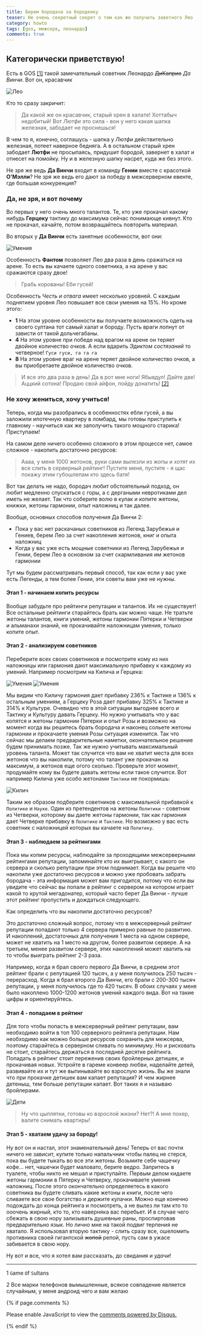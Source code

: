```yaml
---
title: Берем бородача за бороденку
teaser: Не очень секретный секрет о том как же получить заветного Лео
category: howto
tags: [gos, межсерв, леонардо]
comments: true
--- 
```


## Категорически приветствую! 

Есть в GOS [[1]](#explain) такой замечательный советник Леонардо ~~ДиКаприо~~ *Да Винчи*. Вот он, красавчик 

![Лео](https://flicus.github.io/gos/i/leo1.jpg)

Кто то сразу закричит:

> Да какой же он красавчик, старый хрен в халате! Хоттабыч недобитый! Вот *Лютфи* это сила - вон у него какая шапка железная, забодает не проснешься!

В чем то я, конечно, соглашусь - шапка у *Лютфи* действительно железная, потеет наверное бедняга. А в остальном старый хрен забодает **Лютфи** не просыпаясь, придушит бородой, завернет в халат и отнесет на помойку. Ну и в железную шапку насрет, куда же без этого. 

Не зря же ведь **Да Винчи** входит в команду __Гении__ вместе с красоткой **О'Мэлли**? Не зря же ведь его дают за победу в межсерверном евенте, где большая конкуренция?

### Да, не зря, и вот почему

Во первых у него очень много талантов. Те, кто уже прокачал какому нибудь **Герцеку** тактику до максимума сейчас понимающе кивнут. Кто не прокачал, качайте, потом возвращайтесь повторить материал. 

Во вторых у **Да Винчи** есть занятные особенности, вот они:

![Умения](https://flicus.github.io/gos/i/leo2.jpg)
 
Особенность **Фантом** позволяет Лео два раза в день сражаться на арене. То есть вы качаете одного советника, а на арене у вас сражаются сразу двое! 

> Грабь корованы! Еби гусей! 

Особенность *Честь и отвага* имеет несколько уровней. С каждым поднятием уровня Лео повышает все свои умения на 15%. Но кроме этого:

 - **1** На этом уровне особенности вы получаете возможность одеть на своего султана тот самый халат и бороду. Пусть враги лопнут от зависти от такой дольчегабаны.
 - **4** На этом уровне при победе над врагом на арене он теряет двойное количество очков. А если вдарить *Эдиктом состязаний* то четверное! `Гуси гуси, га га га`
 - **8** На этом уровне враг на арене теряет двойное количество очков, а вы приобретаете двойное количество очков. 
 
> И все это два раза в день! Да в рот мне ноги! 
> Ябывдул! Дайте две! Аццкий сотона!
> Продаю свой айфон, пойду донатить! [[2]](#explain)

### Не хочу жениться, хочу учиться!

Теперь, когда мы разобрались в особенностях ебли гусей, а вы заложили ипотечную квартиру в ломбард, мы готовы приступить к главному - научиться как же заполучить такого мощного старика! Приступаем!

На самом деле ничего особенно сложного в этом процессе нет, самое сложное - накопить достаточно ресурсов:

> Аааа, у меня 1000 жетонов, руки сами вылезли из жопы и хотят их все слить в серверный рейтинг! Пустите меня, пустите - я щас покажу этим губошлепам кто здесь батя!

Вот так делать не надо, бородач любит обстоятельный подход, он любит медленно спускаться с горы, а с дергаными невротиками дел иметь не желает.
Так что соберите волю в кулак и копите жетоны, книжки, жетоны гармонии, опыт наложниц и так далее.

Вообще, основных способов получения Да Винчи 2:

 - Пока у вас нет раскачаных советников из Легенд Зарубежья и Гениев, берем Лео за счет накопления жетонов, книг и опыта наложниц
 - Когда у вас уже есть мощные советники из Легенд Зарубежья и Гении, берем Лео в основном за счет скармливания им жетонов гармонии
 
Тут мы будем рассматривать первый способ, так как если у вас уже есть Легенды, а тем более Гении, эти советы вам уже не нужны.

#### Этап 1 - начинаем копить ресурсы

Вообще забудьте про рейтинги репутации и талантов. Их не существует! Все остальные рейтинги старайтесь брать как можно чаще. Не тратьте жетоны талантов,
книги умений, жетоны гармонии Пятерки и Четверки и альманахи знаний, не прокачивайте наложницам умения, только копите опыт.

#### Этап 2 - анализируем советников

Переберите всех своих советников и посмотрите кому из них наложницы или гармония дают максимальную прибавку к каждому из умений. Например посмотрим на Килича
и Герцека:

![Умения](https://flicus.github.io/gos/i/kilich.jpg)
![Умения](https://flicus.github.io/gos/i/roza2.jpg)

Мы видим что Киличу гармония дает прибавку 236% к Тактике и 136% к остальным умениям, а Герцеку Роза дает прибавку 325% к Тактике и 314% к Культуре. 
Очевидно что в этой ситуации выгоднее всего и Тактику и Культуру давать Герцеку. Но нужно учитывать что у вас копятся и жетоны гармонии Пятерки и опыт Розы
и возможно на момент когда вы решитесь брать бородача и наконец сольете жетоны гармонии и прокачаете умения Розы ситуация изменится. Так что сейчас мы делаем
предварительные наметки, окончательное решение будем принимать позже. Так же нужно учитывать максимальный уровень таланта. Может так случится что вам не хватит
места для всех жетонов что вы накопили, потому что талант уже прокачан на максимум, а жетонов еще огого сколько. Проверьте этот момент, продумайте кому вы будете
давать жетоны если такое случится. Вот например Килича уже особо жетонами `Тактики` не покормишь:

![Килич](https://flicus.github.io/gos/i/kilich2.jpg)

Таким же образом подберите советников с максимальной прибавкой к `Политике` и `Науке`. Один из претендентов на жетоны `Политики` - советник из Четверки, которому вы
даете жетоны гармонии, так как гармония дает Четверке прибавку в `Политике` и `Тактике`. Но возможно у вас есть советник с наложницей которых вы качаете на `Политику`.

#### Этап 3 - наблюдаем за рейтингами

Пока мы копим ресурсы, наблюдайте за проходящими межсерверными рейтингами репутации, запоминайте кто их выигрывает, с какого он сервера и сколько репутации при этом поднимает. 
Когда вы решите что накопили уже достаточно ресурсов и можно уже пробовать забрать бородача - эта информация может вам пригодится, потому что если вы увидите
что сейчас вы попали в рейтинг с сервером на котором играет какой то крутой мегадонатер, который часто берет Да Винчи - лучше этот рейтинг пропустить и дождаться
следующего. 

Как определить что вы накопили достаточно ресурсов?

Это достаточно сложный вопрос, потому что в межсерверный рейтинг репутации попадают только 4 сервера примерно равные по развитию.
И накоплений, достаточных для получения 1 места на одном сервере, может не хватить на 1 место на другом, более развитом сервере. 
А на третьем, менее развитом сервере, этих накоплений может хватить на то чтобы выиграть рейтинг 2-3 раза. 

Например, когда я брал своего первого Да Винчи, в среднем этот рейтинг брали с репутацией 120 тысяч, а у меня получилось 250 тысяч - перерасход.
Когда я брал второго Да Винчи, его брали с 200-300 тысяч репутации, у меня получилось где то 420 тысяч. В обоих случаях у меня
было накоплено 1000-1200 жетонов умений каждого вида. Вот на такие цифры и ориентируйтесь.       

#### Этап 4 - попадаем в рейтинг

Для того чтобы попасть в межсерверный рейтинг репутации, вам необходимо войти в топ 100 серверного рейтинга репутации. 
Нам необходимо как можно больше ресурсов сохранить для межсерва, поэтому старайтесь в серверном сливать по минимуму.
Но и рисковать не стоит, старайтесь держаться в последней десятке рейтинга. Попадать в рейтинг стоит переженив своих бройлерных
детишек, и прокачивая новых. Устройте в гареме конвеер любви, наделайте детей, развивайте их и тут же выпинывайте во взрослую жизнь.
Вы же знали что при прокачке детишек вам капает репутация? И чем жирнее детеныш, тем больше репутации капает. Вот таких я и называю бройлерами. 

![Дети](https://flicus.github.io/gos/i/deti.jpg)

> Ну что цыплятки, готовы ко взрослой жизни? Нет?! А мне похер, валите снимать квартиры!

#### Этап 5 - хватаем удачу за бороду!

Ну вот он и настал, этот знаменательный день! Теперь от вас почти ничего не зависит, купите только напальчник чтобы палец не стерся, 
пока вы будете тыкать во все эти жетоны. Возьмите себе чашечку кофе... нет, чашечки будет маловато, берите ведро. Запритесь в туалете, 
чтобы никто не мешал и приступайте. Первым делом кидаете жетоны гармонии в Пятерку и Четверку, прокачиваете умения наложниц.
После этого окончательно определяетесь в какого советника вы будете сливать какие жетоны и книги, после чего сливаете все свое богатство
и держите кулачки. Можно еще конечно подождать до конца рейтинга и посмотреть, а не вылез ли там кто то ооочень жирный, кто то, 
кто наверняка вас перебьет. И в случае чего сбежать в свою нору зализывать душевные раны, проспиртовав предварительно язык. 
Но лично мне на такой подвиг терпения не хватало. Я использовал вторую тактику - слить сразу все, ошеломить противника своей 
гигантской ~~жопой~~ репой, пусть сам в ужасе забивается в свою нору.

Ну вот и все, что я хотел вам рассказать, до свидания и *удачи*!

---

<a name="explain"></a>

1 `G`ame `O`f `S`ultans
 
2 Все марки телефонов вымышленные, всякое совпадение является случайным, у меня андроид чего и вам желаю 

{% if page.comments %} 
<div id="disqus_thread"></div>
<script>

/**
*  RECOMMENDED CONFIGURATION VARIABLES: EDIT AND UNCOMMENT THE SECTION BELOW TO INSERT DYNAMIC VALUES FROM YOUR PLATFORM OR CMS.
*  LEARN WHY DEFINING THESE VARIABLES IS IMPORTANT: https://disqus.com/admin/universalcode/#configuration-variables*/
/*
var disqus_config = function () {
this.page.url = PAGE_URL;  // Replace PAGE_URL with your page's canonical URL variable
this.page.identifier = PAGE_IDENTIFIER; // Replace PAGE_IDENTIFIER with your page's unique identifier variable
};
*/
(function() { // DON'T EDIT BELOW THIS LINE
var d = document, s = d.createElement('script');
s.src = 'https://gos-1.disqus.com/embed.js';
s.setAttribute('data-timestamp', +new Date());
(d.head || d.body).appendChild(s);
})();
</script>
<noscript>Please enable JavaScript to view the <a href="https://disqus.com/?ref_noscript">comments powered by Disqus.</a></noscript>
                            
{% endif %}


 